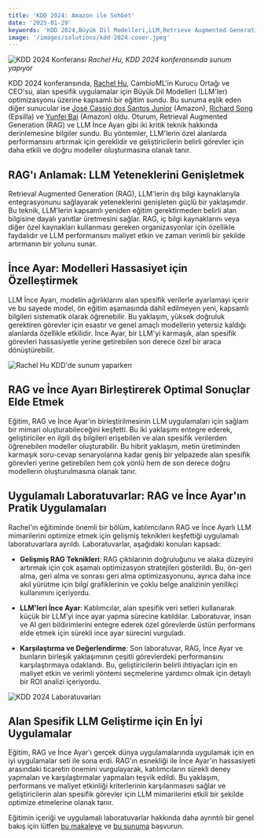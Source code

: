 ```yaml
---
title: 'KDD 2024: Amazon ile Sohbet'
date: '2025-01-29'
keywords: 'KDD 2024,Büyük Dil Modelleri,LLM,Retrieve Augmented Generation,RAG,LLM ince ayarı,Amazon,alan spesifik AI,makine öğrenimi,konferans'
image: '/images/solutions/kdd-2024-cover.jpeg'
---
```


![KDD 2024 Konferansı](/images/solutions/kdd-2024-cover.jpeg)
_Rachel Hu, KDD 2024 konferansında sunum yapıyor_

KDD 2024 konferansında, [Rachel Hu](https://www.linkedin.com/in/rachelsonghu/), CambioML'in Kurucu Ortağı ve CEO'su, alan spesifik uygulamalar için Büyük Dil Modelleri (LLM'ler) optimizasyonu üzerine kapsamlı bir eğitim sundu. Bu sunuma eşlik eden diğer sunucular ise [José Cassio dos Santos Junior](https://www.linkedin.com/in/jcassiojr/) (Amazon), [Richard Song](https://www.linkedin.com/in/renchu-richard-song-a4099247/) (Epsilla) ve [Yunfei Bai](https://www.linkedin.com/in/yunfei-felix-bai-909b861/) (Amazon) oldu. Oturum, Retrieval Augmented Generation (RAG) ve LLM İnce Ayarı gibi iki kritik teknik hakkında derinlemesine bilgiler sundu. Bu yöntemler, LLM'lerin özel alanlarda performansını artırmak için gereklidir ve geliştiricilerin belirli görevler için daha etkili ve doğru modeller oluşturmasına olanak tanır.

## RAG'ı Anlamak: LLM Yeteneklerini Genişletmek

Retrieval Augmented Generation (RAG), LLM'lerin dış bilgi kaynaklarıyla entegrasyonunu sağlayarak yeteneklerini genişleten güçlü bir yaklaşımdır. Bu teknik, LLM'lerin kapsamlı yeniden eğitim gerektirmeden belirli alan bilgisine dayalı yanıtlar üretmesini sağlar. RAG, iç bilgi kaynaklarını veya diğer özel kaynakları kullanması gereken organizasyonlar için özellikle faydalıdır ve LLM performansını maliyet etkin ve zaman verimli bir şekilde artırmanın bir yolunu sunar.

## İnce Ayar: Modelleri Hassasiyet için Özelleştirmek

LLM İnce Ayarı, modelin ağırlıklarını alan spesifik verilerle ayarlamayı içerir ve bu sayede model, ön eğitim aşamasında dahil edilmeyen yeni, kapsamlı bilgileri sistematik olarak öğrenebilir. Bu yaklaşım, yüksek doğruluk gerektiren görevler için esastır ve genel amaçlı modellerin yetersiz kaldığı alanlarda özellikle etkilidir. İnce Ayar, bir LLM'yi karmaşık, alan spesifik görevleri hassasiyetle yerine getirebilen son derece özel bir araca dönüştürebilir.

![Rachel Hu KDD'de sunum yaparken](/images/solutions/kdd-2024-rachel.jpeg)

## RAG ve İnce Ayarı Birleştirerek Optimal Sonuçlar Elde Etmek

Eğitim, RAG ve İnce Ayar'ın birleştirilmesinin LLM uygulamaları için sağlam bir mimari oluşturabileceğini keşfetti. Bu iki yaklaşımı entegre ederek, geliştiriciler en ilgili dış bilgileri erişebilen ve alan spesifik verilerden öğrenebilen modeller oluşturabilir. Bu hibrit yaklaşım, metin üretiminden karmaşık soru-cevap senaryolarına kadar geniş bir yelpazede alan spesifik görevleri yerine getirebilen hem çok yönlü hem de son derece doğru modellerin oluşturulmasına olanak tanır.

## Uygulamalı Laboratuvarlar: RAG ve İnce Ayar'ın Pratik Uygulamaları

Rachel'ın eğitiminde önemli bir bölüm, katılımcıların RAG ve İnce Ayarlı LLM mimarilerini optimize etmek için gelişmiş teknikleri keşfettiği uygulamalı laboratuvarlara ayrıldı. Laboratuvarlar, aşağıdaki konuları kapsadı:

- **Gelişmiş RAG Teknikleri**: RAG çıktılarının doğruluğunu ve alaka düzeyini artırmak için çok aşamalı optimizasyon stratejileri gösterildi. Bu, ön-geri alma, geri alma ve sonrası geri alma optimizasyonunu, ayrıca daha ince akıl yürütme için bilgi grafiklerinin ve çoklu belge analizinin yenilikçi kullanımını içeriyordu.

- **LLM'leri İnce Ayar**: Katılımcılar, alan spesifik veri setleri kullanarak küçük bir LLM'yi ince ayar yapma sürecine katıldılar. Laboratuvar, insan ve AI geri bildirimlerini entegre ederek özel görevlerde üstün performans elde etmek için sürekli ince ayar sürecini vurguladı.

- **Karşılaştırma ve Değerlendirme**: Son laboratuvar, RAG, İnce Ayar ve bunların birleşik yaklaşımının çeşitli görevlerdeki performansını karşılaştırmaya odaklandı. Bu, geliştiricilerin belirli ihtiyaçları için en maliyet etkin ve verimli yöntemi seçmelerine yardımcı olmak için detaylı bir ROI analizi içeriyordu.

![KDD 2024 Laboratuvarları](/images/solutions/kdd-2024-labs.jpg)

## Alan Spesifik LLM Geliştirme için En İyi Uygulamalar

Eğitim, RAG ve İnce Ayar'ı gerçek dünya uygulamalarında uygulamak için en iyi uygulamalar seti ile sona erdi. RAG'ın esnekliği ile İnce Ayar'ın hassasiyeti arasındaki ticaretin önemini vurgulayarak, katılımcıların sürekli deney yapmaları ve karşılaştırmalar yapmaları teşvik edildi. Bu yaklaşım, performans ve maliyet etkinliği kriterlerinin karşılanmasını sağlar ve geliştiricilerin alan spesifik görevler için LLM mimarilerini etkili bir şekilde optimize etmelerine olanak tanır.

Eğitimin içeriği ve uygulamalı laboratuvarlar hakkında daha ayrıntılı bir genel bakış için lütfen [bu makaleye](https://dl.acm.org/doi/abs/10.1145/3637528.3671445) ve [bu sunuma](https://docs.google.com/presentation/d/18PJctnI-KbABE1El_AifjN_7eoHatuaoN8-2q57xpSw/edit#slide=id.g2f5cc21ff85_5_1096) başvurun.
